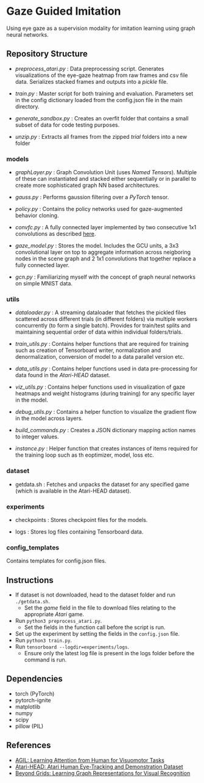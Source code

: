 # Gaze Guided Imitation
Using eye gaze as a supervision modality for imitation learning using graph neural networks.

## Repository Structure

* _preprocess_atari.py_ : Data preprocessing script. Generates visualizations of the eye-gaze heatmap from raw frames and csv file data. Serializes stacked frames and outputs into a _pickle_ file.

* _train.py_ : Master script for both training and evaluation. Parameters set in the config dictionary loaded from the config.json file in the main directory.

* _generate\_sandbox.py_ : Creates an overfit folder that contains a small subset of data for code testing purposes.

* _unzip.py_ : Extracts all frames from the zipped _trial_ folders into a new folder

### models

* _graphLayer.py_ : Graph Convolution Unit (uses _Named Tensors_). Multiple of these can instantiated and stacked either sequentially or in parallel to create more sophisticated graph NN based architectures.

* _gauss.py_ : Performs gaussion filtering over a _PyTorch_ tensor.

* _policy.py_ : Contains the policy networks used for gaze-augmented behavior cloning.

* _convfc.py_ : A fully connected layer implemented by two consecutive 1x1 convolutions as described [here](https://tech.hbc.com/2016-05-18-fully-connected-to-convolutional-conversion.html).

* _gaze\_model.py_ : Stores the model. Includes the GCU units, a 3x3 convolutional layer on top to aggregate information across neigboring nodes in the scene graph and 2 1x1 convolutions that together replace a fully connected layer.

* _gcn.py_ : Familiarizing myself with the concept of graph neural networks on simple MNIST data.

### utils

* _dataloader.py_ : A streaming dataloader that fetches the pickled files scattered across different trials (in different folders) via multiple workers concurrently (to form a single batch). Provides for train/test splits and maintaining sequential order of data within individual folders/trials.

* _train\_utils.py_ : Contains helper functions that are required for training such as creation of Tensorboard writer, normalization and denormalization, conversion of model to a data parallel version etc.

* _data\_utils.py_ : Contains helper functions used in data pre-processing for data found in the _Atari-HEAD_ dataset.

* _viz\_utils.py_ : Contains helper functions used in visualization of gaze heatmaps and weight histograms (during training) for any specific layer in the model.

* _debug\_utils.py_ : Contains a helper function to visualize the gradient flow in the model across layers.

* _build\_commands.py_ : Creates a JSON dictionary mapping action names to integer values.

* _instance.py_ : Helper function that creates instances of items required for the training loop such as th eoptimizer, model, loss etc.

### dataset

* getdata.sh : Fetches and unpacks the dataset for any specified game (which is available in the Atari-HEAD dataset). 

### experiments

* checkpoints : Stores checkpoint files for the models.

* logs : Stores log files containing Tensorboard data.

### config_templates
Contains templates for config.json files.

## Instructions

* If dataset is not downloaded, head to the dataset folder and run ```./getdata.sh```.
    * Set the _game_ field in the file to download files relating to the appropriate _Atari_ game.
* Run ```python3 preprocess_atari.py```.
    * Set the fields in the function call before the script is run.
* Set up the experiment by setting the fields in the ```config.json``` file.
* Run ```python3 train.py```.
* Run ```tensorboard --logdir=experiments/logs```. 
    * Ensure only the latest log file is present in the logs folder before the command is run.

## Dependencies
* torch (PyTorch)
* pytorch-ignite
* matplotlib
* numpy
* scipy
* pillow (PIL)

## References
* [AGIL: Learning Attention from Human for Visuomotor Tasks](https://arxiv.org/abs/1806.03960)
* [Atari-HEAD: Atari Human Eye-Tracking and Demonstration Dataset](https://arxiv.org/pdf/1903.06754.pdf)
* [Beyond Grids: Learning Graph Representations for Visual Recognition](https://papers.nips.cc/paper/8135-beyond-grids-learning-graph-representations-for-visual-recognition)